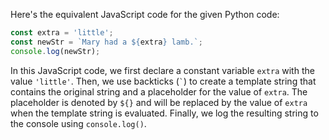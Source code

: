 Here's the equivalent JavaScript code for the given Python code:
```javascript
const extra = 'little';
const newStr = `Mary had a ${extra} lamb.`;
console.log(newStr);
```
In this JavaScript code, we first declare a constant variable `extra` with the value `'little'`. Then, we use backticks (`` ` ``) to create a template string that contains the original string and a placeholder for the value of `extra`. The placeholder is denoted by `${}` and will be replaced by the value of `extra` when the template string is evaluated. Finally, we log the resulting string to the console using `console.log()`.


